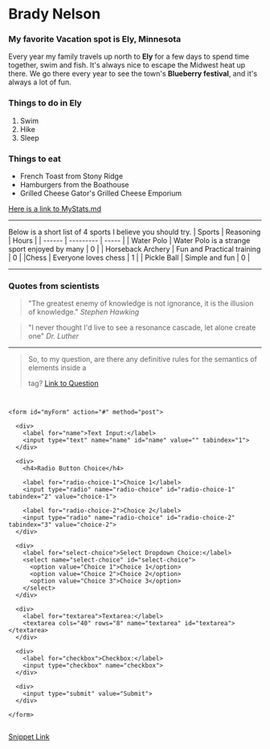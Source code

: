 # Brady Nelson
### My favorite Vacation spot is Ely, Minnesota

Every year my family travels up north to **Ely** for a few days to spend time together, swim and fish. It's always nice to escape the Midwest heat up there. We go there every year to see the town's **Blueberry festival**, and it's always a lot of fun. 


### Things to do in Ely
1. Swim
2. Hike
3. Sleep

### Things to eat
* French Toast from Stony Ridge
* Hamburgers from the Boathouse
* Grilled Cheese Gator's Grilled Cheese Emporium

[Here is a link to MyStats.md](https://github.com/KnoxxsGold/my2Nelson/blob/main/MyStats.md
)


***


Below is a short list of 4 sports I believe you should try. 
| Sports | Reasoning | Hours |
| ------ | --------- | ----- |
| Water Polo | Water Polo is a strange sport enjoyed by many | 0 |
| Horseback Archery | Fun and Practical training | 0 |
|Chess | Everyone loves chess | 1 |
| Pickle Ball | Simple and fun | 0 |


***

### Quotes from scientists

>"The greatest enemy of knowledge is not ignorance, it is the illusion of knowledge." *Stephen Hawking*

>"I never thought I'd live to see a resonance cascade, let alone create one" *Dr. Luther*

***

>So, to my question, are there any definitive rules for the semantics of elements inside a <form> tag?
[Link to Question](https://stackoverflow.com/questions/8506644/correct-html-form-markup)



```


<form id="myForm" action="#" method="post">

  <div>
    <label for="name">Text Input:</label>
    <input type="text" name="name" id="name" value="" tabindex="1">
  </div>

  <div>
    <h4>Radio Button Choice</h4>

    <label for="radio-choice-1">Choice 1</label>
    <input type="radio" name="radio-choice" id="radio-choice-1" tabindex="2" value="choice-1">

    <label for="radio-choice-2">Choice 2</label>
    <input type="radio" name="radio-choice" id="radio-choice-2" tabindex="3" value="choice-2">
  </div>

  <div>
    <label for="select-choice">Select Dropdown Choice:</label>
    <select name="select-choice" id="select-choice">
      <option value="Choice 1">Choice 1</option>
      <option value="Choice 2">Choice 2</option>
      <option value="Choice 3">Choice 3</option>
    </select>
  </div>
	
  <div>
    <label for="textarea">Textarea:</label>
    <textarea cols="40" rows="8" name="textarea" id="textarea"></textarea>
  </div>
	
  <div>
    <label for="checkbox">Checkbox:</label>
    <input type="checkbox" name="checkbox">
  </div>

  <div>
    <input type="submit" value="Submit">
  </div>

</form>


```
[Snippet Link](https://css-tricks.com/snippets/html/example-form-markup/)

